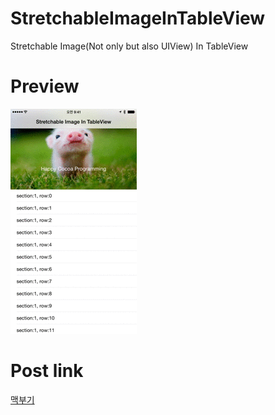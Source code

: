 # StretchableImageInTableView
Stretchable Image(Not only but also UIView) In TableView 

# Preview

![Preview](/preview.gif)

# Post link
[맥부기](http://cafe.naver.com/mcbugi/315880)
